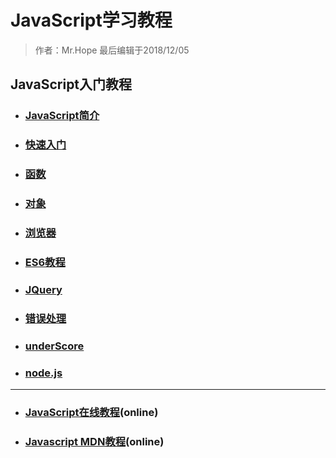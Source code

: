 # JavaScript学习教程

> 作者：Mr.Hope 最后编辑于2018/12/05

## JavaScript入门教程

- ### [JavaScript简介](js/intro)
- ### [快速入门](js/accidence)
- ### [函数](js/function)
- ### [对象](js/object)
- ### [浏览器](js/browser)
- ### [ES6教程](js/es6)
- ### [JQuery](/doc/website/jQuery)
- ### [错误处理](js/error)
- ### [underScore](js/underscore)
- ### [node.js](/doc/software/nodeJS)

---

- ### [JavaScript在线教程](https://wangdoc.com/javascript/)(online)
- ### [Javascript MDN教程](https://developer.mozilla.org/zh-CN/docs/Web/JavaScript)(online)